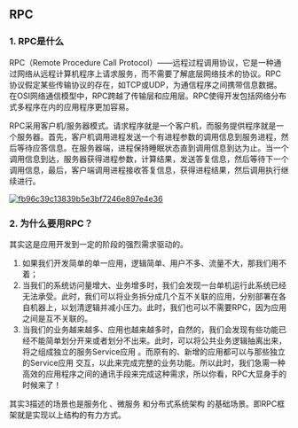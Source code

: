 ## RPC

### 1. RPC是什么

RPC（Remote Procedure Call Protocol）——远程过程调用协议，它是一种通过网络从远程计算机程序上请求服务，而不需要了解底层网络技术的协议。RPC协议假定某些传输协议的存在，如TCP或UDP，为通信程序之间携带信息数据。在OSI网络通信模型中，RPC跨越了传输层和应用层。RPC使得开发包括网络分布式多程序在内的应用程序更加容易。

RPC采用客户机/服务器模式。请求程序就是一个客户机，而服务提供程序就是一个服务器。首先，客户机调用进程发送一个有进程参数的调用信息到服务进程，然后等待应答信息。在服务器端，进程保持睡眠状态直到调用信息到达为止。当一个调用信息到达，服务器获得进程参数，计算结果，发送答复信息，然后等待下一个调用信息，最后，客户端调用进程接收答复信息，获得进程结果，然后调用执行继续进行。

[![fb96c39c13839b5e3bf7246e897e4e36](https://github.com/wangzhiwubigdata/God-Of-BigData/raw/master/RPC/RPC%E7%AE%80%E5%8D%95%E4%BB%8B%E7%BB%8D.resources/FA8401E1-CCCF-413F-8720-7E91C912FA55.png)](https://github.com/wangzhiwubigdata/God-Of-BigData/blob/master/RPC/RPC简单介绍.resources/FA8401E1-CCCF-413F-8720-7E91C912FA55.png)

### 2. 为什么要用RPC？ 

其实这是应用开发到一定的阶段的强烈需求驱动的。

1. 如果我们开发简单的单一应用，逻辑简单、用户不多、流量不大，那我们用不着；
2. 当我们的系统访问量增大、业务增多时，我们会发现一台单机运行此系统已经无法承受。此时，我们可以将业务拆分成几个互不关联的应用，分别部署在各自机器上，以划清逻辑并减小压力。此时，我们也可以不需要RPC，因为应用之间是互不关联的。
3. 当我们的业务越来越多、应用也越来越多时，自然的，我们会发现有些功能已经不能简单划分开来或者划分不出来。此时，可以将公共业务逻辑抽离出来，将之组成独立的服务Service应用 。而原有的、新增的应用都可以与那些独立的Service应用 交互，以此来完成完整的业务功能。所以此时，我们急需一种高效的应用程序之间的通讯手段来完成这种需求，所以你看，RPC大显身手的时候来了！

其实3描述的场景也是服务化 、微服务 和分布式系统架构 的基础场景。即RPC框架就是实现以上结构的有力方式。